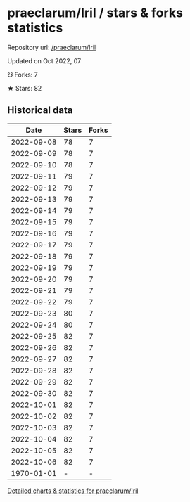 # praeclarum/Iril / stars & forks statistics

Repository url: [/praeclarum/Iril](https://github.com/praeclarum/Iril)

Updated on Oct 2022, 07

☋ Forks: 7

★ Stars: 82

## Historical data
| Date | Stars | Forks |
|------|-------|-------|
| 2022-09-08 | 78 | 7 | 
| 2022-09-09 | 78 | 7 | 
| 2022-09-10 | 78 | 7 | 
| 2022-09-11 | 79 | 7 | 
| 2022-09-12 | 79 | 7 | 
| 2022-09-13 | 79 | 7 | 
| 2022-09-14 | 79 | 7 | 
| 2022-09-15 | 79 | 7 | 
| 2022-09-16 | 79 | 7 | 
| 2022-09-17 | 79 | 7 | 
| 2022-09-18 | 79 | 7 | 
| 2022-09-19 | 79 | 7 | 
| 2022-09-20 | 79 | 7 | 
| 2022-09-21 | 79 | 7 | 
| 2022-09-22 | 79 | 7 | 
| 2022-09-23 | 80 | 7 | 
| 2022-09-24 | 80 | 7 | 
| 2022-09-25 | 82 | 7 | 
| 2022-09-26 | 82 | 7 | 
| 2022-09-27 | 82 | 7 | 
| 2022-09-28 | 82 | 7 | 
| 2022-09-29 | 82 | 7 | 
| 2022-09-30 | 82 | 7 | 
| 2022-10-01 | 82 | 7 | 
| 2022-10-02 | 82 | 7 | 
| 2022-10-03 | 82 | 7 | 
| 2022-10-04 | 82 | 7 | 
| 2022-10-05 | 82 | 7 | 
| 2022-10-06 | 82 | 7 | 
| 1970-01-01 | - | - | 


[Detailed charts & statistics for praeclarum/Iril](https://reviewgithub.com/rep/praeclarum/Iril)
